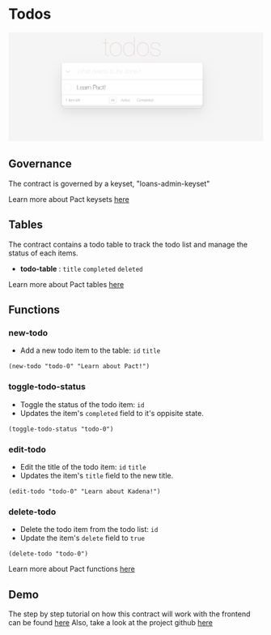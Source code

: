 # Todos

![todos](todomvc.png)

## Governance
The contract is governed by a keyset, "loans-admin-keyset"

Learn more about Pact keysets [here](https://pact-language.readthedocs.io/en/latest/pact-reference.html#keysets-and-authorization)

## Tables
The contract contains a todo table to track the todo list and manage the status of each items.
- **todo-table** : `title` `completed` `deleted`

Learn more about Pact tables [here](https://pact-language.readthedocs.io/en/latest/pact-reference.html#deftable)

## Functions

### new-todo
  - Add a new todo item to the table: `id` `title`
```
(new-todo "todo-0" "Learn about Pact!")
```  

### toggle-todo-status
  - Toggle the status of the todo item: `id`
  - Updates the item's `completed` field to it's oppisite state.
```
(toggle-todo-status "todo-0")
```

### edit-todo
  - Edit the title of the todo item: `id` `title`
  - Updates the item's `title` field to the new title.
```
(edit-todo "todo-0" "Learn about Kadena!")
```

### delete-todo
  - Delete the todo item from the todo list: `id`
  - Update the item's `delete` field to `true`
```
(delete-todo "todo-0")
```

Learn more about Pact functions [here](https://pact-language.readthedocs.io/en/latest/pact-reference.html#defun)

## Demo

The step by step tutorial on how this contract will work with the frontend can be found [here](https://pactlang.org/intermediate/pact-and-javascript/)
Also, take a look at the project github [here](https://github.com/kadena-io/pact-todomvc)
